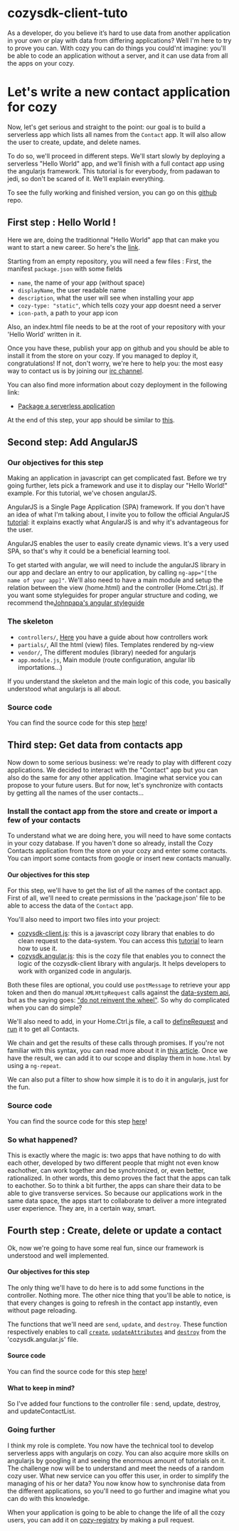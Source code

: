 # cozysdk-client-tuto

As a developer, do you believe it’s hard to use data from another application in your own or play with data from differing applications? Well I'm here to try to prove you can. With cozy you can do things you could'nt imagine: you'll be able to code an application without a server, and it can use data from all the apps on your cozy.

# Let's write a new contact application for cozy

Now, let's get serious and straight to the point: our goal is to build a serverless app which lists all names from the `Contact` app. It will also allow the user to create, update, and delete names.

To do so, we'll proceed in different steps. We'll start slowly by deploying a serverless "Hello World" app, and we'll finish with a full contact app using the angularjs framework. This tutorial is for everybody, from padawan to jedi, so don't be scared of it. We'll explain everything.

To see the fully working and finished version, you can go on this [github](https://github.com/lemelon/cozysdk-client-tuto) repo.

## First step : Hello World !

Here we are, doing the traditionnal "Hello World" app that can make you want to start a new career. So here's the [link](https://github.com/lemelon/cozysdk-client-tuto/tree/7b4c33ce8d1281edeb5a8017191a403ee820fde4). 

Starting from an empty repository, you will need a few files : First, the manifest `package.json` with some fields
- `name`, the name of your app (without space)
- `displayName`, the user readable name
- `description`, what the user will see when installing your app
- `cozy-type: "static"`, which tells cozy your app doesnt need a server
- `icon-path`, a path to your app icon

Also, an index.html file needs to be at the root of your repository with your 'Hello World' written in it.

Once you have these, publish your app on github and you should be able to install it from the store on your cozy. If you managed to deploy it, congratulations! If not, don't worry, we're here to help you: the most easy way to contact us is by joining our [irc channel](http://irc.lc/freenode/cozycloud).

You can also find more information about cozy deployment in the following link:

* [Package a serverless application](https://dev.cozy.io/#package-a-serverless-application-for-installation-into-your-cozy-platform)

At the end of this step, your app should be similar to [this](https://github.com/lemelon/cozysdk-client-tuto/tree/7b4c33ce8d1281edeb5a8017191a403ee820fde4). 

## Second step: Add AngularJS

### Our objectives for this step

Making an application in javascript can get complicated fast. Before we try going further, lets pick a framework and use it to display our "Hello World!" example. For this tutorial, we've chosen angularJS. 

AngularJS is a Single Page Application (SPA) framework. If you don't have an idea of what I'm talking about, I invite you to follow the official AngularJS [tutorial](https://angularjs.org/): it explains exactly what AngularJS is and why it's advantageous for the user.

AngularJS enables the user to easily create dynamic views. It's a very used SPA, so that's why it could be a beneficial learning tool.

To get started with angular, we will need to include the angularJS library in our app and declare an entry to our application, by calling `ng-app="[the name of your app]"`. We'll also need to have a main module and setup the relation between the view (home.html) and the controller (Home.Ctrl.js). If you want some styleguides for proper angular structure and coding, we recommend the[Johnpapa's angular styleguide](https://github.com/johnpapa/angular-styleguide)

### The skeleton

- `controllers/`, [Here](https://docs.angularjs.org/guide/controller) you have a guide about how controllers work
- `partials/`, All the html (view) files. Templates rendered by ng-view
- `vendor/`, The different modules (library) needed for angularjs
- `app.module.js`, Main module (route configuration, angular lib importations...)
 
If you understand the skeleton and the main logic of this code, you basically understood what angularjs is all about.

### Source code

You can find the source code for this step [here](https://github.com/lemelon/cozysdk-client-tuto/tree/6db477ec69e883e0d837eee447015606b231a9b0)!

## Third step: Get data from contacts app

Now down to some serious business: we're ready to play with different cozy applications. We decided to interact with the "Contact" app but you can also do the same for any other application. Imagine what service you can propose to your future users. But for now, let's synchronize with contacts by getting all the names of the user contacts...

### Install the contact app from the store and create or import a few of your contacts

To understand what we are doing here, you will need to have some contacts in your cozy database. If you haven't done so already, install the Cozy Contacts application from the store on your cozy and enter some contacts. You can import some contacts from google or insert new contacts manually.

#### Our objectives for this step

For this step, we'll have to get the list of all the names of the contact app. First of all, we'll need to create permissions in the 'package.json' file to be able to access the data of the `Contact` app. 

You'll also need to import two files into your project:

- [cozysdk-client.js](https://github.com/lemelon/cozysdk-client/blob/master/dist/cozysdk-client.js): this is a javascript cozy library that enables to do clean request to the data-system. You can access this [tutorial](https://github.com/lemelon/cozysdk-client/blob/master/api.md) to learn how to use it.
- [cozysdk.angular.js](https://github.com/lemelon/cozysdk-client-tuto/blob/master/interfaces/cozysdk.angular.js): this is the cozy file that enables you to connect the logic of the cozysdk-client library with angularjs. It helps developers to work with organized code in angularjs.

Both these files are optional, you could use `postMessage` to retrieve your app token and then do manual `XMLHttpRequest` calls against the [data-system api](https://docs.cozy.io/en/hack/cookbooks/data-system.html), but as the saying goes: ["do not reinvent the wheel"](https://en.wikipedia.org/wiki/Reinventing_the_wheel). So why do complicated when you can do simple?

We'll also need to add, in your Home.Ctrl.js file, a call to [defineRequest](https://github.com/lemelon/cozysdk-client/blob/master/api.md#definerequestdoctype-name-request) and [run](https://github.com/lemelon/cozysdk-client/blob/master/api.md#rundoctype-name-params-callback) it to get all Contacts.

We chain and get the results of these calls through promises. If you're not familiar with this syntax, you can read more about it in [this article](http://www.webdeveasy.com/javascript-promises-and-angularjs-q-service/). Once we have the result, we can add it to our scope and display them in `home.html` by using a `ng-repeat`. 

We can also put a filter to show how simple it is to do it in angularjs, just for the fun.

### Source code

You can find the source code for this step [here](https://github.com/lemelon/cozysdk-client-tuto/tree/fff542ba62005442768179d3d96989d199dd3f7a)!

### So what happened?

This is exactly where the magic is: two apps that have nothing to do with each other, developed by two different people that might not even know eachother, can work together and be synchronized, or, even better, rationalized. In other words, this demo proves the fact that the apps can talk to eachother. So to think a bit further, the apps can share their data to be able to give transverse services. So because our applications work in the same data space, the apps start to collaborate to deliver a more integrated user experience. They are, in a certain way, smart.

## Fourth step : Create, delete or update a contact

Ok, now we're going to have some real fun, since our framework is understood and well implemented. 

#### Our objectives for this step

The only thing we'll have to do here is to add some functions in the controller. Nothing more. The other nice thing that you'll be able to notice, is that every changes is going to refresh in the contact app instantly, even without page reloading.

The functions that we'll need are `send`, `update`, and `destroy`. These function respectively enables to call [`create`](https://github.com/lemelon/cozysdk-client/blob/master/api.md#createdoctype-attributes-callback), [`updateAttributes`](https://github.com/lemelon/cozysdk-client/blob/master/api.md#updateattributesdoctype-id-attributes) and [`destroy`](https://github.com/lemelon/cozysdk-client/blob/master/api.md#destroyid-callback) from the 'cozysdk.angular.js' file.

#### Source code

You can find the source code for this step [here](https://github.com/lemelon/cozysdk-client-tuto/tree/4902f07b7568df86ee58b573182866f2342dc8e6)!

#### What to keep in mind?

So I've added four functions to the controller file : send, update, destroy, and updateContactList. 

### Going further

I think my role is complete. You now have the technical tool to develop serverless apps with angularjs on cozy. You can also acquire more skills on angularjs by googling it and seeing the enormous amount of tutorials on it. The challenge now will be to understand and meet the needs of a random cozy user. What new service can you offer this user, in order to simplify the managing of his or her data? You now know how to synchronise data from the different applications, so you'll need to go further and imagine what you can do with this knowledge.

When your application is going to be able to change the life of all the cozy users, you can add it on [cozy-registry](https://github.com/cozy/cozy-registry) by making a pull request.
